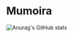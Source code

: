 # Mumoira
![Anurag's GitHub stats](https://github-readme-stats.vercel.app/api?username=mumoiratv&show_icons=true&theme=radical)
